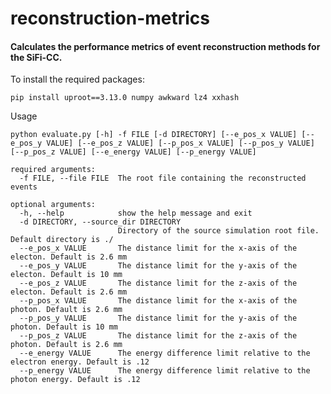 # reconstruction-metrics

#### Calculates the performance metrics of event reconstruction methods for the SiFi-CC.


To install the required packages:

`pip install uproot==3.13.0 numpy awkward lz4 xxhash`

Usage

```
python evaluate.py [-h] -f FILE [-d DIRECTORY] [--e_pos_x VALUE] [--e_pos_y VALUE] [--e_pos_z VALUE] [--p_pos_x VALUE] [--p_pos_y VALUE] [--p_pos_z VALUE] [--e_energy VALUE] [--p_energy VALUE]

required arguments:
  -f FILE, --file FILE  The root file containing the reconstructed events

optional arguments:
  -h, --help            show the help message and exit
  -d DIRECTORY, --source_dir DIRECTORY
                        Directory of the source simulation root file. Default directory is ./
  --e_pos_x VALUE       The distance limit for the x-axis of the electon. Default is 2.6 mm
  --e_pos_y VALUE       The distance limit for the y-axis of the electon. Default is 10 mm
  --e_pos_z VALUE       The distance limit for the z-axis of the electon. Default is 2.6 mm
  --p_pos_x VALUE       The distance limit for the x-axis of the photon. Default is 2.6 mm
  --p_pos_y VALUE       The distance limit for the y-axis of the photon. Default is 10 mm
  --p_pos_z VALUE       The distance limit for the z-axis of the photon. Default is 2.6 mm
  --e_energy VALUE      The energy difference limit relative to the electron energy. Default is .12
  --p_energy VALUE      The energy difference limit relative to the photon energy. Default is .12
```
